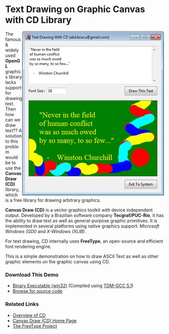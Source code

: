
<h1>
Text Drawing on Graphic Canvas with CD Library
</h1>

<img src="Text_Draw_CD_SCR1.png" alt="Text Drawing with CD" align="right">

<p>
The famous & widely used <b>OpenGL</b> graphics library lacks support for drawing text. Then how can we draw text?? A solution to this problem would be to use the <b>Canvas Draw (CD)</b> library, which is a free library for drawing arbitrary graphics.
</p>
<p><b>Canvas Draw (CD)</b> is a vector graphics toolkit with device independent output. Developed by a Brazilian software company <b>Tecgraf/PUC-Rio</b>, it has the ability to draw text as well as general-purpose graphic primitives. It is implemented in several platforms using native graphics support: <i>Microsoft Windows (GDI)</i> and <i>X-Windows (XLIB)</i>.
</p>
<p>For text drawing, CD internally uses <b>FreeType</b>, an open-source and efficient font rendering engine.
</p>
<p>
This is a simple demonstration on how to draw ASCII Text as well as other graphic elements on the graphic canvas using CD.
</p>

<h3>Download This Demo</h3>
<ul>
<li>
<a href="https://github.com/AKD92/Text-Drawing-in-Graphic-Canvas-with-CD/raw/master/bin/iup_cd_text_draw_demo.exe">Binary Executable (win32)</a> (Compiled using <a href="http://tdm-gcc.tdragon.net/about">TDM-GCC 5.1</a>)
</li>
<li>
<a href="src">Browse for source code</a>
</li>
</ul>

<h3>Related Links</h3>
<ul>
<li>
<a href="http://webserver2.tecgraf.puc-rio.br/ftp_pub/lfm/cd.pdf">Overview of CD</a>
</li>
<li>
<a href="https://webserver2.tecgraf.puc-rio.br/cd/">Canvas Draw (CD) Home Page</a>
</li>
<li>
<a href="https://www.freetype.org/">The FreeType Project</a>
</li>
</ul>
